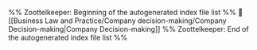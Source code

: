 %% Zoottelkeeper: Beginning of the autogenerated index file list  %%
📄 [[Business Law and Practice/Company decision-making/Company Decision-making|Company Decision-making]]
%% Zoottelkeeper: End of the autogenerated index file list  %%
